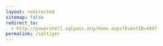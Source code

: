 ```yaml
---
layout: redirected
sitemap: false
redirect_to:
  - http://powershell.sqlpass.org/Home.aspx?EventID=4947
permalink: /sqltiger
---
```

